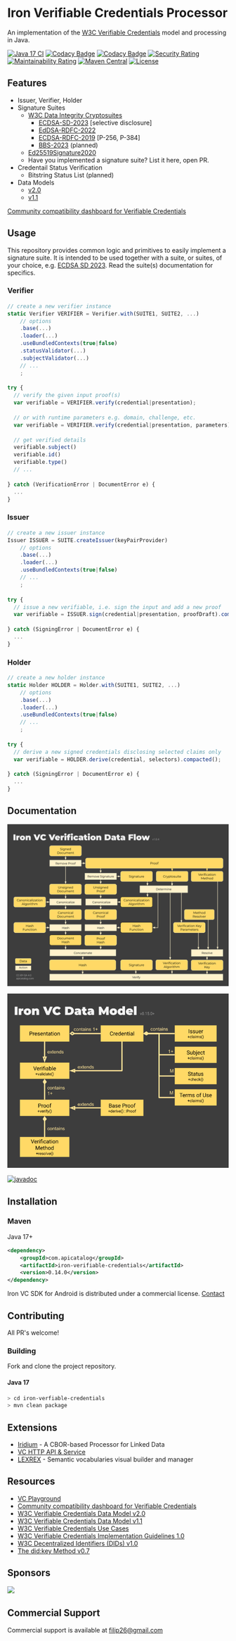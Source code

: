 # Iron Verifiable Credentials Processor

An implementation of the [W3C Verifiable Credentials](https://www.w3.org/TR/vc-data-model/) model and processing in Java.

[![Java 17 CI](https://github.com/filip26/iron-verifiable-credentials/actions/workflows/java17-build.yml/badge.svg)](https://github.com/filip26/iron-verifiable-credentials/actions/workflows/java17-build.yml)
[![Codacy Badge](https://app.codacy.com/project/badge/Grade/806688cdb1d248e8b5cc2a67f6c2f0f8)](https://app.codacy.com/gh/filip26/iron-verifiable-credentials/dashboard?utm_source=gh&utm_medium=referral&utm_content=&utm_campaign=Badge_grade)
[![Codacy Badge](https://app.codacy.com/project/badge/Coverage/806688cdb1d248e8b5cc2a67f6c2f0f8)](https://app.codacy.com/gh/filip26/iron-verifiable-credentials/dashboard?utm_source=gh&utm_medium=referral&utm_content=&utm_campaign=Badge_coverage)
[![Security Rating](https://sonarcloud.io/api/project_badges/measure?project=filip26_iron-verifiable-credentials&metric=security_rating)](https://sonarcloud.io/summary/new_code?id=filip26_iron-verifiable-credentials)
[![Maintainability Rating](https://sonarcloud.io/api/project_badges/measure?project=filip26_iron-verifiable-credentials&metric=sqale_rating)](https://sonarcloud.io/dashboard?id=filip26_iron-verifiable-credentials)
[![Maven Central](https://img.shields.io/maven-central/v/com.apicatalog/iron-verifiable-credentials.svg?label=Maven%20Central)](https://search.maven.org/search?q=g:com.apicatalog%20AND%20a:iron-verifiable-credentials)
[![License](https://img.shields.io/badge/License-Apache%202.0-blue.svg)](https://opensource.org/licenses/Apache-2.0)

## Features

* Issuer, Verifier, Holder
* Signature Suites
  * [W3C Data Integrity Cryptosuites](https://www.w3.org/TR/vc-data-integrity/)
    * [ECDSA-SD-2023](https://github.com/filip26/iron-ecdsa-sd-2023) [selective disclosure]
    * [EdDSA-RDFC-2022](https://github.com/filip26/iron-eddsa-rdfc-2022)
    * [ECDSA-RDFC-2019](https://github.com/filip26/iron-ecdsa-rdfc-2019) [P-256, P-384]
    * [BBS-2023](https://github.com/filip26/iron-bbs-cryptosuite-2023) (planned)
  * [Ed25519Signature2020](https://github.com/filip26/iron-ed25519-cryptosuite-2020)
  * Have you implemented a signature suite? List it here, open PR.
* Credentail Status Verification
  * Bitstring Status List (planned) 
* Data Models
  * [v2.0](https://w3c.github.io/vc-data-model/)
  * [v1.1](https://www.w3.org/TR/vc-data-model/)

[Community compatibility dashboard for Verifiable Credentials](https://canivc.com/)

## Usage

This repository provides common logic and primitives to easily implement a signature suite. It is intended to be used together with a suite, or suites, of your choice, e.g. [ECDSA SD 2023](https://github.com/filip26/iron-ecdsa-sd-2023). Read the suite(s) documentation for specifics.

### Verifier

```javascript
// create a new verifier instance
static Verifier VERIFIER = Verifier.with(SUITE1, SUITE2, ...)
    // options
    .base(...)
    .loader(...)
    .useBundledContexts(true|false)
    .statusValidator(...)
    .subjectValidator(...)
    // ...
    ; 

try {
  // verify the given input proof(s)
  var verifiable = VERIFIER.verify(credential|presentation);
  
  // or with runtime parameters e.g. domain, challenge, etc.
  var verifiable = VERIFIER.verify(credential|presentation, parameters);
  
  // get verified details
  verifiable.subject()
  verifiable.id()
  verifiable.type()
  // ...
  
} catch (VerificationError | DocumentError e) {
  ...
}

```

### Issuer

```javascript
// create a new issuer instance
Issuer ISSUER = SUITE.createIssuer(keyPairProvider)
    // options
    .base(...)
    .loader(...)
    .useBundledContexts(true|false)
    // ...
    ; 

try {
  // issue a new verifiable, i.e. sign the input and add a new proof
  var verifiable = ISSUER.sign(credential|presentation, proofDraft).compacted();
  
} catch (SigningError | DocumentError e) {
  ...
}
```

### Holder

```javascript
// create a new holder instance
static Holder HOLDER = Holder.with(SUITE1, SUITE2, ...)
    // options
    .base(...)
    .loader(...)
    .useBundledContexts(true|false)
    // ...
    ; 

try {
  // derive a new signed credentials disclosing selected claims only
  var verifiable = HOLDER.derive(credential, selectors).compacted();

} catch (SigningError | DocumentError e) {
  ...
}
```

## Documentation

![Data Flow](/iron-vc-data-flow-1.0.4.png)

![Data Model](/iron-vc-data-model-0.15.0.png)

[![javadoc](https://javadoc.io/badge2/com.apicatalog/iron-verifiable-credentials/javadoc.svg)](https://javadoc.io/doc/com.apicatalog/iron-verifiable-credentials)



## Installation

### Maven
Java 17+

```xml
<dependency>
    <groupId>com.apicatalog</groupId>
    <artifactId>iron-verifiable-credentials</artifactId>
    <version>0.14.0</version>
</dependency>

```

Iron VC SDK for Android is distributed under a commercial license. [Contact](mailto:filip26@gmail.com)

## Contributing

All PR's welcome!

### Building

Fork and clone the project repository.

#### Java 17
```bash
> cd iron-verfiable-credentials
> mvn clean package
```

## Extensions
* [Iridium](https://github.com/filip26/iridium-cbor-ld) - A CBOR-based Processor for Linked Data
* [VC HTTP API & Service](https://github.com/filip26/iron-vc-api)
* [LEXREX](https://lexrex.web.app/) - Semantic vocabularies visual builder and manager

## Resources

* [VC Playground](https://vcplayground.org/)
* [Community compatibility dashboard for Verifiable Credentials](https://canivc.com/)
* [W3C Verifiable Credentials Data Model v2.0](https://w3c.github.io/vc-data-model/)
* [W3C Verifiable Credentials Data Model v1.1](https://www.w3.org/TR/vc-data-model/)
* [W3C Verifiable Credentials Use Cases](https://www.w3.org/TR/vc-use-cases/)
* [W3C Verifiable Credentials Implementation Guidelines 1.0](https://www.w3.org/TR/vc-imp-guide/)
* [W3C Decentralized Identifiers (DIDs) v1.0](https://www.w3.org/TR/did-core/)
* [The did:key Method v0.7](https://w3c-ccg.github.io/did-method-key/)

## Sponsors

<a href="https://github.com/digitalbazaar">
  <img src="https://avatars.githubusercontent.com/u/167436?s=200&v=4" width="40" />
</a> 

## Commercial Support
Commercial support is available at filip26@gmail.com
